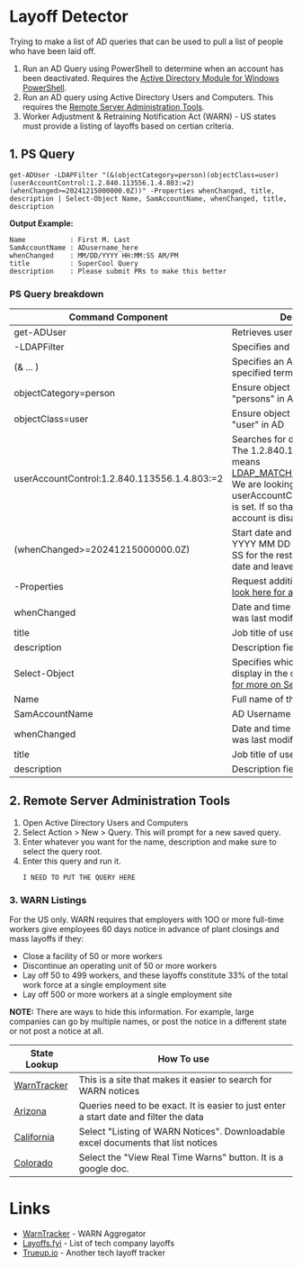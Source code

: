 # Layoff Detector
Trying to make a list of AD queries that can be used to pull a list of people who have been laid off. 

1. Run an AD Query using PowerShell to determine when an account has been deactivated. Requires the [Active Directory Module for Windows PowerShell](https://learn.microsoft.com/en-us/powershell/module/activedirectory/).
2. Run an AD query using Active Directory Users and Computers. This requires the [Remote Server Administration Tools](https://learn.microsoft.com/en-us/windows-server/remote/remote-server-administration-tools).
3. Worker Adjustment & Retraining Notification Act (WARN) - US states must provide a listing of layoffs based on certian criteria.

## 1. PS Query
```
get-ADUser -LDAPFilter "(&(objectCategory=person)(objectClass=user)(userAccountControl:1.2.840.113556.1.4.803:=2)(whenChanged>=20241215000000.0Z))" -Properties whenChanged, title, description | Select-Object Name, SamAccountName, whenChanged, title, description
```
**Output Example:**
```
Name           : First M. Last
SamAccountName : ADusername_here
whenChanged    : MM/DD/YYYY HH:MM:SS AM/PM
title          : SuperCool Query
description    : Please submit PRs to make this better
```

### PS Query breakdown
| Command Component | Description |
|-------------------|-------------|
| get-ADUser | Retrieves user accounts from AD |
| -LDAPFilter | Specifies and LDAP query filter |
| (& ... ) | Specifies an AND condition for specified terms |
| objectCategory=person | Ensure object categorized as "persons" in AD |
| objectClass=user | Ensure object categorized as "user" in AD |
| userAccountControl:1.2.840.113556.1.4.803:=2 | Searches for disabled accounts. The 1.2.840.113556.1.4.803 means [LDAP_MATCHING_RULE_BIT_AND](https://learn.microsoft.com/en-us/openspecs/windows_protocols/ms-adts/4e638665-f466-4597-93c4-12f2ebfabab5). We are looking to see (:=2) if the userAccountControl flag for "2" [bit](https://learn.microsoft.com/en-us/openspecs/windows_protocols/ms-adts/1e38247d-8234-4273-9de3-bbf313548631?redirectedfrom=MSDN) is set. If so that means the account is disabled. |
| (whenChanged>=20241215000000.0Z) | Start date and Time.  Format is YYYY MM DD - I assume HH MM SS for the rest. I only change the date and leave the HHMMSS to 0. |
| -Properties | Request additional attributes - [look here for additional properties](https://learn.microsoft.com/en-us/powershell/module/activedirectory/get-aduser) |
| whenChanged | Date and time when the account was last modified | 
| title | Job title of user |
| description | Description field for the account |
| Select-Object | Specifies which properties to display in the output - [Look here for more on Select-Object](https://learn.microsoft.com/en-us/powershell/module/microsoft.powershell.utility/select-object)| 
| Name | Full name of the user |
| SamAccountName | AD Username | 
| whenChanged | Date and time when the account was last modified | 
| title | Job title of user |
| description | Description field for the account |

## 2. Remote Server Administration Tools
1. Open Active Directory Users and Computers
2. Select Action > New > Query. This will prompt for a new saved query.
3. Enter whatever you want for the name, description and make sure to select the query root.
4. Enter this query and run it.
   ```
   I NEED TO PUT THE QUERY HERE
   ```

### 3. WARN Listings
For the US only. WARN requires that employers with 1OO or more full-time workers give employees 60 days notice in advance of plant closings and mass layoffs if they:
- Close a facility of 50 or more workers
- Discontinue an operating unit of 50 or more workers
- Lay off 50 to 499 workers, and these layoffs constitute 33% of the total work force at a single employment site
- Lay off 500 or more workers at a single employment site

**NOTE:** There are ways to hide this information. For example, large companies can go by multiple names, or post the notice in a different state or not post a notice at all. 

| State Lookup | How To use |
|--------------|------------|
| [WarnTracker](https://warntracker.com) | This is a site that makes it easier to search for WARN notices | 
| [Arizona](https://www.azjobconnection.gov/search/warn_lookups/new) | Queries need to be exact. It is easier to just enter a start date and filter the data |
| [California](https://edd.ca.gov/en/jobs_and_training/layoff_services_warn) | Select "Listing of WARN Notices". Downloadable excel documents that list notices |
| [Colorado](https://cdle.colorado.gov/employers/layoff-separations/layoff-warn-list) | Select the "View Real Time Warns" button. It is a google doc. |


# Links
- [WarnTracker](https://warntracker.com) - WARN Aggregator
- [Layoffs.fyi](https://layoffs.fyi) - List of tech company layoffs
- [Trueup.io](https://trueup.io/layoffs) - Another tech layoff tracker
